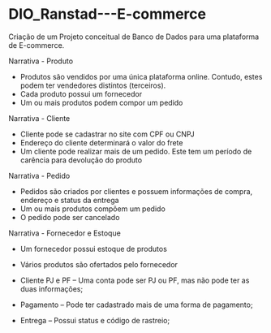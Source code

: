 # DIO_Ranstad---E-commerce

Criação de um Projeto conceitual de Banco de Dados para uma plataforma de E-commerce.

Narrativa - Produto
- Produtos são vendidos por uma única plataforma online. Contudo, estes podem ter vendedores distintos (terceiros).
- Cada produto possui um fornecedor
- Um ou mais produtos podem compor um pedido

Narrativa - Cliente
- Cliente pode se cadastrar no site com CPF ou CNPJ
- Endereço do cliente determinará o valor do frete
- Um cliente pode realizar mais de um pedido. Este tem um período de carência para devolução do produto

Narrativa - Pedido
- Pedidos são criados por clientes e possuem informações de compra, endereço e status da entrega
- Um ou mais produtos compõem um pedido
- O pedido pode ser cancelado

Narrativa - Fornecedor e Estoque
- Um fornecedor possui estoque de produtos
- Vários produtos são ofertados pelo fornecedor

- Cliente PJ e PF – Uma conta pode ser PJ ou PF, mas não pode ter as duas informações;
- Pagamento – Pode ter cadastrado mais de uma forma de pagamento;
- Entrega – Possui status e código de rastreio;


